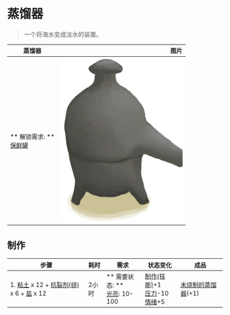 # 蒸馏器  
> 一个将海水变成淡水的装置。  
  
  蒸馏器  |   图片   
 ----  |  ----:   
 ** 解锁需求: **<br>[保鲜罐](ClayPotCoolerUndeployed.md)  |  ![](Sprite/Alembic.png)   
  
## 制作  
步骤  |  耗时  |  需求  |  状态变化  |  成品  
----  |  ----  |  ----  |  ----  |  ----  
1. [粘土](Clay.md) x 12 + [抗裂剂(组)](GpTag_Temper.md) x 6 + [盐](Salt.md) x 12  |  2小时  |  ** 需要状态: **<br>[光亮](Light.md): 10-100  |  [制作(技能)](Skill_Crafting.md)+1<br>[压力](Stress.md)-10<br>[情绪](Morale.md)+5  |  [未烧制的蒸馏器](AlembicUnfired.md)(+1)  

